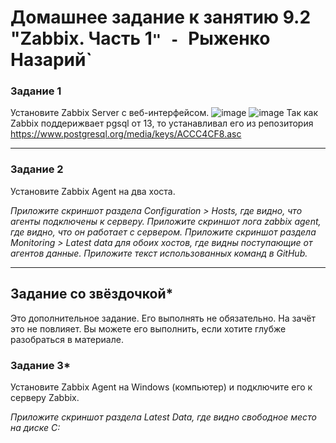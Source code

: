 # Домашнее задание к занятию 9.2 "Zabbix. Часть 1`" - `Рыженко Назарий`

### Задание 1 

Установите Zabbix Server с веб-интерфейсом.
![image](https://user-images.githubusercontent.com/106932460/213180154-32227686-49ef-451a-9aa8-4a96d5073960.png)
![image](https://user-images.githubusercontent.com/106932460/213161694-cd1ab9ef-5123-45eb-b21f-994b06eeb0cb.png)
Так как Zabbix поддерижвает pgsql от 13, то устанавливал его из репозитория https://www.postgresql.org/media/keys/ACCC4CF8.asc

---

### Задание 2 

Установите Zabbix Agent на два хоста.

*Приложите скриншот раздела Configuration > Hosts, где видно, что агенты подключены к серверу.*
*Приложите скриншот лога zabbix agent, где видно, что он работает с сервером.*
*Приложите скриншот раздела Monitoring > Latest data для обоих хостов, где видны поступающие от агентов данные.*
*Приложите текст использованных команд в GitHub.*

---
## Задание со звёздочкой*

Это дополнительное задание. Его выполнять не обязательно. На зачёт это не повлияет. Вы можете его выполнить, если хотите глубже разобраться в материале.

### Задание 3* 

Установите Zabbix Agent на Windows (компьютер) и подключите его к серверу Zabbix.

*Приложите скриншот раздела Latest Data, где видно свободное место на диске C:*
